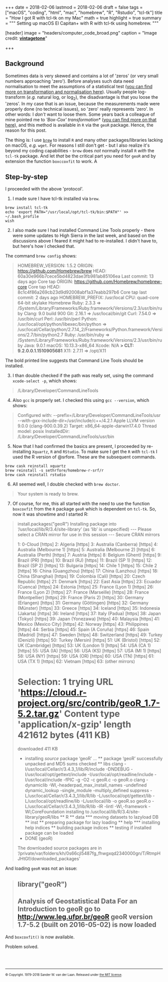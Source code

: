 +++
date = 2018-02-06
lastmod = 2018-02-06
draft = false
tags = ["macOS", "coding", "html", "mac", "homebrew", "R", "Rstudio", "tcl-tk"]
title = "How I got R with tcl-tk on my Mac"
math = true
highlight = true
summary = """
Setting up macOS El Capitan+ with R with tcl-tk using homebrew. 
"""

[header]
image = "headers/computer_code_broad.png"
caption = "Image credit: [**vintagetone**](https://www.shutterstock.com/g/vintagetone)"

+++

## Background

Sometimes data is very skewed and contains a lot of 'zeros' (or very small numbers approaching 'zero'). Before analyses such data need normalisation to meet the assumptions of a statistical test ([you can find more on transformation and normalisation here](https://stats.stackexchange.com/questions/35591/normalization-vs-scaling)). Usually people log-transform (_e.g._ natural log, or log<sub>2</sub>), the disadvantage is that you loose the 'zeros'. In my case that is an issue, because the measurements made were properly done (no technical issues), so 'zero' really represents 'zero'. In other words: I _don't_ want to loose them. Some years back a colleague of mine pointed me to *'Box-Cox' transformation** ([you can find more on that here](http://blog.minitab.com/blog/applying-statistics-in-quality-projects/how-could-you-benefit-from-a-box-cox-transformation)), and this method is available in `R` via the `geoR` package. Hence, the reason for this post.

The thing is: I use [`brew`]() to install `R` and many other packages/libraries lacking on macOS, _e.g._ `wget`. For reasons I still don't get - but I also realize it's beyond my coding capabilities - `brew` does _not_ normally install `R` _with_ the `tcl-tk` package. And let _that_ be the critical part you need for `geoR` and by extension the function `boxccoxfit` to work. A 

## Step-by-step

I proceeded with the above 'protocol'.

1. I made sure I have tcl-tk installed via `brew`.

```
brew install tcl-tk
echo 'export PATH="/usr/local/opt/tcl-tk/bin:$PATH"' >> ~/.bash_profile
wish
```

2. I also made sure I had installed Command Line Tools properly - there were some updates to High Sierra in the last week, and based on the discussions above I feared it might had to re-installed. I didn't have to, but here's how I checked that.

The command `brew config` shows:

> HOMEBREW_VERSION: 1.5.2
> ORIGIN: https://github.com/Homebrew/brew
> HEAD: 60a30e966b7cece5bd4823dae3fb981ab85106ea
> Last commit: 13 days ago
> Core tap ORIGIN: https://github.com/Homebrew/homebrew-core
> Core tap HEAD: 8c1c4f86a269cb23d9d92008abf1a37eabb297b6
> Core tap last commit: 2 days ago
> HOMEBREW_PREFIX: /usr/local
> CPU: quad-core 64-bit skylake
> Homebrew Ruby: 2.3.3 => /System/Library/Frameworks/Ruby.framework/Versions/2.3/usr/bin/ruby
> Clang: 9.0 build 900
> Git: 2.16.1 => /usr/local/bin/git
> Curl: 7.54.0 => /usr/bin/curl
> Perl: /usr/bin/perl
> Python: /usr/local/opt/python/libexec/bin/python => /usr/local/Cellar/python/2.7.14_2/Frameworks/Python.framework/Versions/2.7/bin/python2.7
> Ruby: /usr/bin/ruby => /System/Library/Frameworks/Ruby.framework/Versions/2.3/usr/bin/ruby
> Java: 9.0.1
> macOS: 10.13.3-x86_64
> Xcode: N/A
**> CLT: 9.2.0.0.1.1510905681**
> X11: 2.7.11 => /opt/X11

The bold printed line suggests that Command Line Tools should be installed.

3. I than double checked if the path was really set, using the command `xcode-select -p`, which shows:

> /Library/Developer/CommandLineTools

4. Also `gcc` is properly set. I checked this using `gcc --version`, which shows:

> Configured with: --prefix=/Library/Developer/CommandLineTools/usr --with-gxx-include-dir=/usr/include/c++/4.2.1
> Apple LLVM version 9.0.0 (clang-900.0.39.2)
> Target: x86_64-apple-darwin17.4.0
> Thread model: posix
> InstalledDir: /Library/Developer/CommandLineTools/usr/bin

5. Now that I had confirmed the basics are present, I proceeded by re-installing `Xquartz`, `R` and `RStudio`. To make sure I get the `R` _with_ `tcl-tk` I used the R version of @srfore. These are the subsequent commands.

```
brew cask reinstall xquartz
brew reinstall -s sethrfore/homebrew-r-srf/r
brew cask reinstall rstudio
```

6. All seemed well, I double checked with `brew doctor`.

> Your system is ready to brew.

7. Of course, for me, this all started with the need to use the function `boxcoxfit` from the `R` package `geoR` which is dependent on `tcl-tk`. So, now it was showtime and I started R:

> install.packages("geoR")
> Installing package into ‘/usr/local/lib/R/3.4/site-library’
> (as ‘lib’ is unspecified)
> --- Please select a CRAN mirror for use in this session ---
> Secure CRAN mirrors
> 
>  1: 0-Cloud [https]                   2: Algeria [https]
>  3: Australia (Canberra) [https]      4: Australia (Melbourne 1) [https]
>  5: Australia (Melbourne 2) [https]   6: Australia (Perth) [https]
>  7: Austria [https]                   8: Belgium (Ghent) [https]
>  9: Brazil (PR) [https]              10: Brazil (RJ) [https]
> 11: Brazil (SP 1) [https]            12: Brazil (SP 2) [https]
> 13: Bulgaria [https]                 14: Chile 1 [https]
> 15: Chile 2 [https]                  16: China (Guangzhou) [https]
> 17: China (Lanzhou) [https]          18: China (Shanghai) [https]
> 19: Colombia (Cali) [https]          20: Czech Republic [https]
> 21: Denmark [https]                  22: East Asia [https]
> 23: Ecuador (Cuenca) [https]         24: Estonia [https]
> 25: France (Lyon 1) [https]          26: France (Lyon 2) [https]
> 27: France (Marseille) [https]       28: France (Montpellier) [https]
> 29: France (Paris 2) [https]         30: Germany (Erlangen) [https]
> 31: Germany (Göttingen) [https]      32: Germany (Münster) [https]
> 33: Greece [https]                   34: Iceland [https]
> 35: Indonesia (Jakarta) [https]      36: Ireland [https]
> 37: Italy (Padua) [https]            38: Japan (Tokyo) [https]
> 39: Japan (Yonezawa) [https]         40: Malaysia [https]
> 41: Mexico (Mexico City) [https]     42: Norway [https]
> 43: Philippines [https]              44: Serbia [https]
> 45: Spain (A Coruña) [https]         46: Spain (Madrid) [https]
> 47: Sweden [https]                   48: Switzerland [https]
> 49: Turkey (Denizli) [https]         50: Turkey (Mersin) [https]
> 51: UK (Bristol) [https]             52: UK (Cambridge) [https]
> 53: UK (London 1) [https]            54: USA (CA 1) [https]
> 55: USA (IA) [https]                 56: USA (KS) [https]
> 57: USA (MI 1) [https]               58: USA (NY) [https]
> 59: USA (OR) [https]                 60: USA (TN) [https]
> 61: USA (TX 1) [https]               62: Vietnam [https]
> 63: (other mirrors)
> 
> Selection: 1
> trying URL 'https://cloud.r-project.org/src/contrib/geoR_1.7-5.2.tar.gz'
> Content type 'application/x-gzip' length 421612 bytes (411 KB)
> ==================================================
> downloaded 411 KB
> 
> * installing *source* package ‘geoR’ ...
> ** package ‘geoR’ successfully unpacked and MD5 sums checked
> ** libs
> clang -I/usr/local/Cellar/r/3.4.3_1/lib/R/include -DNDEBUG   -I/usr/local/opt/gettext/include -I/usr/local/opt/readline/include -I/usr/local/include   -fPIC  -g -O2  -c geoR.c -o geoR.o
> clang -dynamiclib -Wl,-headerpad_max_install_names -undefined dynamic_lookup -single_module -multiply_defined suppress -L/usr/local/Cellar/r/3.4.3_1/lib/R/lib -L/usr/local/opt/gettext/lib -L/usr/local/opt/readline/lib -L/usr/local/lib -o geoR.so geoR.o -L/usr/local/Cellar/r/3.4.3_1/lib/R/lib -lR -lintl -Wl,-framework -Wl,CoreFoundation
> installing to /usr/local/lib/R/3.4/site-library/geoR/libs
> ** R
> ** data
> *** moving datasets to lazyload DB
> ** inst
> ** preparing package for lazy loading
> ** help
> *** installing help indices
> ** building package indices
> ** testing if installed package can be loaded
> * DONE (geoR)
> 
> The downloaded source packages are in
> 	‘/private/var/folders/kh/0s66cjl5487fg_fhwgxqd2340000gn/T/RtmpHJHtGf/downloaded_packages’

And loading `geoR` was not an issue:

> library("geoR")
> --------------------------------------------------------------
>  Analysis of Geostatistical Data
>  For an Introduction to geoR go to http://www.leg.ufpr.br/geoR
>  geoR version 1.7-5.2 (built on 2016-05-02) is now loaded
> --------------------------------------------------------------

And `boxcoxfit()` is now available. 

Problem solved. 


</br></br>

----- 
<sub><sup>&copy; Copyright. 1979-2018 Sander W. van der Laan. Released under [the MIT license](http://opensource.org/licenses/MIT).</sup></sub>

